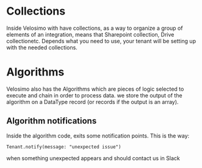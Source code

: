 # Collections

Inside Velosimo with have collections, as a way to organize a group of elements of an integration, means that Sharepoint collection, Drive collectionetc. 
Depends what you need to use, your tenant will be setting up with the needed collections. 

# Algorithms

Velosimo also has the Algorithms which are pieces of logic selected to execute and chain in order to process data. we store the output of the algorithm on a DataType record (or records if the output is an array).

## Algorithm notifications

Inside the algorithm code, exits some notification points.
This is the way:

`Tenant.notify(message: "unexpected issue")`

when something unexpected appears and should contact us in Slack

